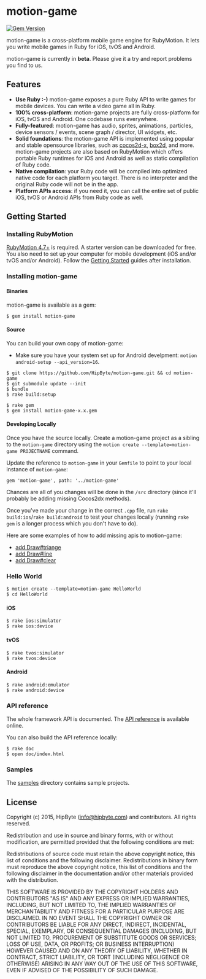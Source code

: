# motion-game

[![Gem Version](https://badge.fury.io/rb/motion-game.svg)](https://badge.fury.io/rb/motion-game)

motion-game is a cross-platform mobile game engine for RubyMotion. It lets you write mobile games in Ruby for iOS, tvOS and Android.

motion-game is currently in **beta**. Please give it a try and report problems you find to us.

## Features

 * **Use Ruby :-)** motion-game exposes a pure Ruby API to write games for mobile devices. You can write a video game all in Ruby.
 * **100% cross-platform**: motion-game projects are fully cross-platform for iOS, tvOS and Android. One codebase runs everywhere.
 * **Fully-featured**: motion-game has audio, sprites, animations, particles, device sensors / events, scene graph / director, UI widgets, etc.
 * **Solid foundations**: the motion-game API is implemented using popular and stable opensource libraries, such as [cocos2d-x](http://www.cocos2d-x.org/), [box2d](http://box2d.org/), and more. motion-game projects are also based on RubyMotion which offers portable Ruby runtimes for iOS and Android as well as static compilation of Ruby code.
 * **Native compilation**: your Ruby code will be compiled into optimized native code for each platform you target. There is no interpreter and the original Ruby code will not be in the app.
 * **Platform APIs access**: if you need it, you can call the entire set of public iOS, tvOS or Android APIs from Ruby code as well.

## Getting Started

### Installing RubyMotion

[RubyMotion 4.7+](http://rubymotion.com) is required. A starter version can be downloaded for free. You also need to set up your computer for mobile development (iOS and/or tvOS and/or Android). Follow the [Getting Started](http://rubymotion.com/developers) guides after installation.

### Installing motion-game

#### Binaries

motion-game is available as a gem:

```
$ gem install motion-game
```

#### Source

You can build your own copy of motion-game:

- Make sure you have your system set up for Android develpment: `motion android-setup --api_version=16`.

```
$ git clone https://github.com/HipByte/motion-game.git && cd motion-game
$ git submodule update --init
$ bundle
$ rake build:setup

$ rake gem
$ gem install motion-game-x.x.gem
```

#### Developing Locally

Once you have the source locally. Create a motion-game project as a sibling to the `motion-game` directory using the `motion create --template=motion-game PROJECTNAME` command.

Update the reference to `motion-game` in your `Gemfile` to point to your local instance of `motion-game`:

    gem 'motion-game', path: '../motion-game'

Chances are all of you changes will be done in the `/src` directory (since it'll probably be adding missing Cocos2dx methods).

Once you've made your change in the correct `.cpp` file, run `rake build:ios`/`rake build:android` to test your changes locally (running `rake gem` is a longer process which you don't have to do).

Here are some examples of how to add missing apis to motion-game:

- [add Draw#triange](https://github.com/HipByte/motion-game/commit/3c32771be11c5715a4922ba45914207b2c6f4d38)
- [add Draw#line](https://github.com/HipByte/motion-game/commit/972fd115d3ef2816c19618b14823363356ca85b1)
- [add Draw#clear](https://github.com/HipByte/motion-game/commit/98cc463724153bae1481a9364ef3f166e15f8c0f)

### Hello World

```
$ motion create --template=motion-game HelloWorld
$ cd HelloWorld
```

#### iOS

```
$ rake ios:simulator
$ rake ios:device
```

#### tvOS

```
$ rake tvos:simulator
$ rake tvos:device
```

#### Android

```
$ rake android:emulator
$ rake android:device
```

### API reference

The whole framework API is documented. The [API reference](http://www.rubydoc.info/gems/motion-game/) is available online.

You can also build the API reference locally:

```
$ rake doc
$ open doc/index.html
```

### Samples

The [samples](https://github.com/HipByte/motion-game/tree/master/samples) directory contains sample projects.

## License

Copyright (c) 2015, HipByte (info@hipbyte.com) and contributors. All rights reserved.

Redistribution and use in source and binary forms, with or without modification, are permitted provided that the following conditions are met:

Redistributions of source code must retain the above copyright notice, this list of conditions and the following disclaimer.
Redistributions in binary form must reproduce the above copyright notice, this list of conditions and the following disclaimer in the documentation and/or other materials provided with the distribution.

THIS SOFTWARE IS PROVIDED BY THE COPYRIGHT HOLDERS AND CONTRIBUTORS "AS IS" AND ANY EXPRESS OR IMPLIED WARRANTIES, INCLUDING, BUT NOT LIMITED TO, THE IMPLIED WARRANTIES OF MERCHANTABILITY AND FITNESS FOR A PARTICULAR PURPOSE ARE DISCLAIMED. IN NO EVENT SHALL THE COPYRIGHT OWNER OR CONTRIBUTORS BE LIABLE FOR ANY DIRECT, INDIRECT, INCIDENTAL, SPECIAL, EXEMPLARY, OR CONSEQUENTIAL DAMAGES (INCLUDING, BUT NOT LIMITED TO, PROCUREMENT OF SUBSTITUTE GOODS OR SERVICES; LOSS OF USE, DATA, OR PROFITS; OR BUSINESS INTERRUPTION) HOWEVER CAUSED AND ON ANY THEORY OF LIABILITY, WHETHER IN CONTRACT, STRICT LIABILITY, OR TORT (INCLUDING NEGLIGENCE OR OTHERWISE) ARISING IN ANY WAY OUT OF THE USE OF THIS SOFTWARE, EVEN IF ADVISED OF THE POSSIBILITY OF SUCH DAMAGE.
